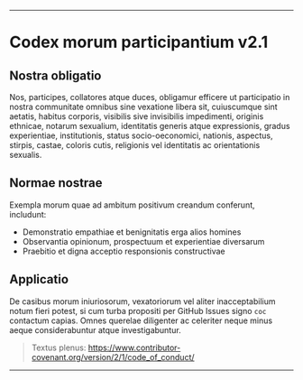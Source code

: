 -----
# Codex morum participantium v2.1

## Nostra obligatio
Nos, participes, collatores atque duces, obligamur efficere ut participatio in nostra communitate omnibus sine vexatione libera sit, cuiuscumque sint aetatis, habitus corporis, visibilis sive invisibilis impedimenti, originis ethnicae, notarum sexualium, identitatis generis atque expressionis, gradus experientiae, institutionis, status socio-oeconomici, nationis, aspectus, stirpis, castae, coloris cutis, religionis vel identitatis ac orientationis sexualis.

## Normae nostrae
Exempla morum quae ad ambitum positivum creandum conferunt, includunt:
- Demonstratio empathiae et benignitatis erga alios homines
- Observantia opinionum, prospectuum et experientiae diversarum
- Praebitio et digna acceptio responsionis constructivae

## Applicatio
De casibus morum iniuriosorum, vexatoriorum vel aliter inacceptabilium notum fieri potest, si cum turba propositi per GitHub Issues signo `coc` contactum capias. Omnes querelae diligenter ac celeriter neque minus aeque considerabuntur atque investigabuntur.

> Textus plenus: https://www.contributor-covenant.org/version/2/1/code_of_conduct/
-----